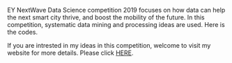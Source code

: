 EY NextWave Data Science competition 2019 focuses on how data can help the next smart city thrive, and boost the mobility of the future. In this competition, systematic data mining and processing ideas are used. Here is the codes.

If you are intrested in my ideas in this competition, welcome to visit my website for more details. Please click [HERE](https://www.zhongyu.site/post/2019-6-ey/ 'zhongyu.site').
